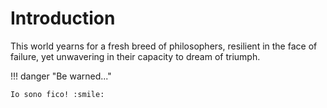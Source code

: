 # Introduction

This world yearns for a fresh breed of philosophers, resilient in the face of failure, yet unwavering in their capacity to dream of triumph. 


!!! danger "Be warned..."

	Io sono fico! :smile:
